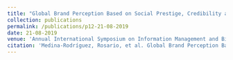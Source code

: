 ```yaml
---
title: "Global Brand Perception Based on Social Prestige, Credibility and Social Responsibility: A Clustering Approach"
collection: publications
permalink: /publications/p12-21-08-2019
date: 21-08-2019
venue: 'Annual International Symposium on Information Management and Big Data'
citation: 'Medina-Rodríguez, Rosario, et al. Global Brand Perception Based on Social Prestige, Credibility and Social Responsibility: A Clustering Approach. <i>Annual International Symposium on Information Management and Big Data. Springer, Cham</i>, 2019.'
---
```

